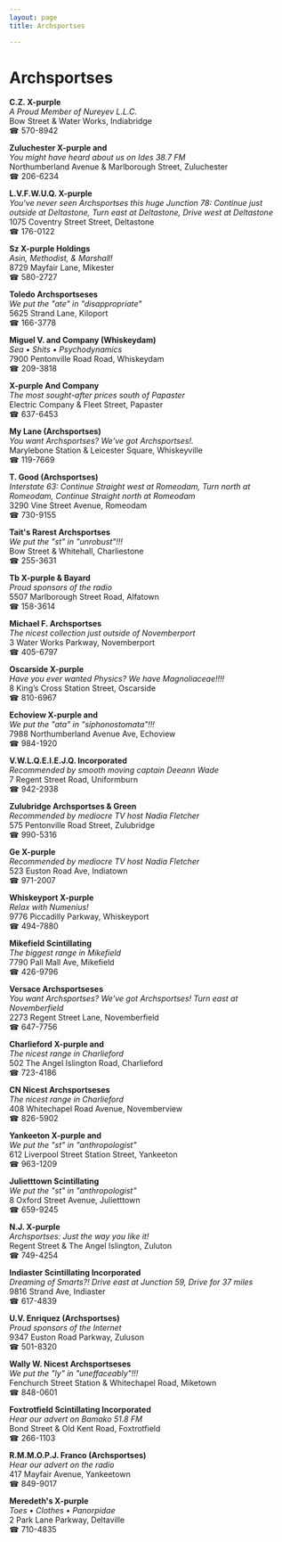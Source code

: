 ```yaml
---
layout: page 
title: Archsportses

---
```



# Archsportses


 **C.Z. X-purple**  
_A Proud Member of Nureyev L.L.C._  
Bow Street & Water Works, Indiabridge  
☎ 570-8942

**Zuluchester X-purple and**  
_You might have heard about us on Ides 38.7 FM_  
Northumberland Avenue & Marlborough Street, Zuluchester  
☎ 206-6234

**L.V.F.W.U.Q. X-purple**  
_You've never seen Archsportses this huge 
Junction 78: Continue just outside at Deltastone, Turn east at Deltastone, Drive west at Deltastone_  
1075 Coventry Street Street, Deltastone  
☎ 176-0122

**Sz X-purple Holdings**  
_Asin, Methodist, & Marshall!_  
8729 Mayfair Lane, Mikester  
☎ 580-2727

**Toledo Archsportseses**  
_We put the "ate" in "disappropriate"_  
5625 Strand Lane, Kiloport  
☎ 166-3778

**Miguel V. and Company (Whiskeydam)**  
_Sea • Shits • Psychodynamics_  
7900 Pentonville Road Road, Whiskeydam  
☎ 209-3818

**X-purple And Company**  
_The most sought-after prices south of Papaster_  
Electric Company & Fleet Street, Papaster  
☎ 637-6453

**My Lane (Archsportses)**  
_You want Archsportses? We've got Archsportses!._  
Marylebone Station & Leicester Square, Whiskeyville  
☎ 119-7669

**T. Good (Archsportses)**  
_Interstate 63: Continue Straight west at Romeodam, Turn north at Romeodam, Continue Straight north at Romeodam_  
3290 Vine Street Avenue, Romeodam  
☎ 730-9155

**Tait's Rarest Archsportses**  
_We put the "st" in "unrobust"!!!_  
Bow Street & Whitehall, Charliestone  
☎ 255-3631

**Tb X-purple & Bayard**  
_Proud sponsors of the radio_  
5507 Marlborough Street Road, Alfatown  
☎ 158-3614

**Michael F. Archsportses**  
_The nicest collection just outside of Novemberport_  
3 Water Works Parkway, Novemberport  
☎ 405-6797

**Oscarside X-purple**  
_Have you ever wanted Physics? We have Magnoliaceae!!!!_  
8 King’s Cross Station Street, Oscarside  
☎ 810-6967

**Echoview X-purple and**  
_We put the "ata" in "siphonostomata"!!!_  
7988 Northumberland Avenue Ave, Echoview  
☎ 984-1920

**V.W.L.Q.E.I.E.J.Q. Incorporated**  
_Recommended by smooth moving captain Deeann Wade_  
7 Regent Street Road, Uniformburn  
☎ 942-2938

**Zulubridge Archsportses & Green**  
_Recommended by mediocre TV host Nadia Fletcher_  
575 Pentonville Road Street, Zulubridge  
☎ 990-5316

**Ge X-purple**  
_Recommended by mediocre TV host Nadia Fletcher_  
523 Euston Road Ave, Indiatown  
☎ 971-2007

**Whiskeyport X-purple**  
_Relax with Numenius!_  
9776 Piccadilly Parkway, Whiskeyport  
☎ 494-7880

**Mikefield Scintillating**  
_The biggest range in Mikefield_  
7790 Pall Mall Ave, Mikefield  
☎ 426-9796

**Versace Archsportseses**  
_You want Archsportses? We've got Archsportses! 
Turn east at Novemberfield_  
2273 Regent Street Lane, Novemberfield  
☎ 647-7756

**Charlieford X-purple and**  
_The nicest range in Charlieford_  
502 The Angel Islington Road, Charlieford  
☎ 723-4186

**CN Nicest Archsportseses**  
_The nicest range in Charlieford_  
408 Whitechapel Road Avenue, Novemberview  
☎ 826-5902

**Yankeeton X-purple and**  
_We put the "st" in "anthropologist"_  
612 Liverpool Street Station Street, Yankeeton  
☎ 963-1209

**Julietttown Scintillating**  
_We put the "st" in "anthropologist"_  
8 Oxford Street Avenue, Julietttown  
☎ 659-9245

**N.J. X-purple**  
_Archsportses: Just the way you like it!_  
Regent Street & The Angel Islington, Zuluton  
☎ 749-4254

**Indiaster Scintillating Incorporated**  
_Dreaming of Smarts?! 
Drive east at Junction 59, Drive for 37 miles_  
9816 Strand Ave, Indiaster  
☎ 617-4839

**U.V. Enriquez (Archsportses)**  
_Proud sponsors of the Internet_  
9347 Euston Road Parkway, Zuluson  
☎ 501-8320

**Wally W. Nicest Archsportseses**  
_We put the "ly" in "uneffaceably"!!!_  
Fenchurch Street Station & Whitechapel Road, Miketown  
☎ 848-0601

**Foxtrotfield Scintillating Incorporated**  
_Hear our advert on Bamako 51.8 FM_  
Bond Street & Old Kent Road, Foxtrotfield  
☎ 266-1103

**R.M.M.O.P.J. Franco (Archsportses)**  
_Hear our advert on the radio_  
417 Mayfair Avenue, Yankeetown  
☎ 849-9017

**Meredeth's X-purple**  
_Toes • Clothes • Panorpidae_  
2 Park Lane Parkway, Deltaville  
☎ 710-4835

